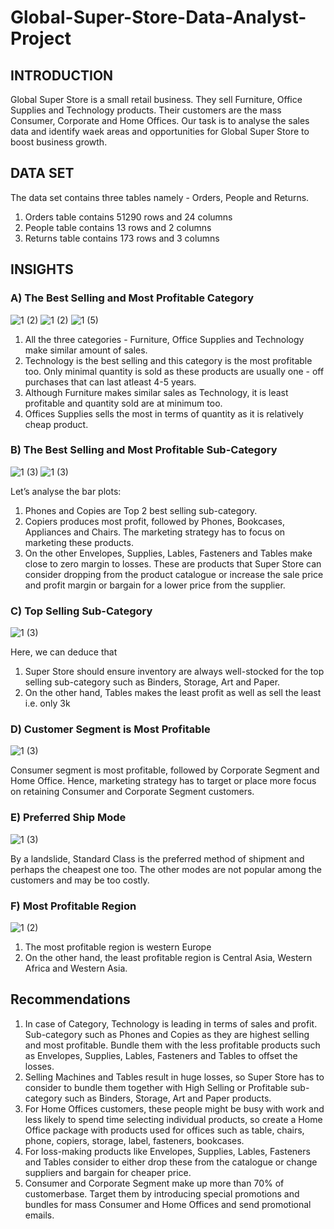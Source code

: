 # Global-Super-Store-Data-Analyst-Project

## INTRODUCTION
Global Super Store is a small retail business. They sell Furniture, Office Supplies and Technology products. Their customers are the mass Consumer, Corporate and Home Offices. Our task is to analyse the sales data and identify waek areas and opportunities for Global Super Store to boost business growth.

## DATA SET
The data set contains three tables namely - Orders, People and Returns.
1. Orders table contains 51290 rows and 24 columns
2. People table contains 13 rows and 2 columns
3. Returns table contains 173 rows and 3 columns

## INSIGHTS 
### A) The Best Selling and Most Profitable Category
![1 (2)](https://user-images.githubusercontent.com/121208667/209071415-1854068d-fbec-4308-8bfd-25a0d19229db.png)
![1 (2)](https://user-images.githubusercontent.com/121208667/209071756-b34415b0-0d6f-4b8f-8127-2d67590f38a1.png)
![1 (5)](https://user-images.githubusercontent.com/121208667/209073088-d9e3fb0e-5a55-40cb-918d-d0487bf1e0a7.png)

1. All the three categories - Furniture, Office Supplies and Technology make similar amount of sales.
2. Technology is the best selling and this category is the most profitable too. Only minimal quantity is sold as these products are usually one - off purchases that can last atleast 4-5 years.
3. Although Furniture makes similar sales as Technology, it is least profitable and quantity sold are at minimum too.
4. Offices Supplies sells the most in terms of quantity as it is relatively cheap product.


### B) The Best Selling and Most Profitable Sub-Category
![1 (3)](https://user-images.githubusercontent.com/121208667/209075661-fe255ace-78bb-451a-8495-a69d0d2959d5.png)
![1 (3)](https://user-images.githubusercontent.com/121208667/209076488-9e09da07-fbc5-4e93-8671-33ba591fce4f.png)

Let’s analyse the bar plots:
1. Phones and Copies are Top 2 best selling sub-category.
2. Copiers produces most profit, followed by Phones, Bookcases, Appliances and Chairs. The marketing strategy has to focus on marketing these products.
3. On the other Envelopes, Supplies, Lables, Fasteners and Tables make close to zero margin to losses. These are products that Super Store can consider dropping from the product catalogue or increase the sale price and profit margin or bargain for a lower price from the supplier.

### C) Top Selling Sub-Category
![1 (3)](https://user-images.githubusercontent.com/121208667/209081137-a4e87e26-09c0-4ec6-8265-4cbc0d010fc2.png)

Here, we can deduce that
1. Super Store should ensure inventory are always well-stocked for the top selling sub-category such as Binders, Storage, Art and Paper.
2. On the other hand, Tables makes the least profit as well as sell the least i.e. only 3k

### D) Customer Segment is Most Profitable
![1 (3)](https://user-images.githubusercontent.com/121208667/209082548-9c591943-03a6-498b-b21d-938e42ef4167.png)

Consumer segment is most profitable, followed by Corporate Segment and Home Office. Hence, marketing strategy has to target or place more focus on retaining Consumer and Corporate Segment customers.

### E) Preferred Ship Mode
![1 (3)](https://user-images.githubusercontent.com/121208667/209092273-983fccfd-2b6f-4949-bba6-6d2348ae9736.png)

By a landslide, Standard Class is the preferred method of shipment and perhaps the cheapest one too. The other modes are not popular among the customers and may be too costly.

### F) Most Profitable Region
![1 (2)](https://user-images.githubusercontent.com/121208667/209095737-b5c3ec59-914d-4b77-832a-c2b39ef0df20.png)

1. The most profitable region is western Europe 
2. On the other hand, the least profitable region is Central Asia, Western Africa and Western Asia.

## Recommendations

1. In case of Category, Technology is leading in terms of sales and profit. Sub-category such as Phones and Copies as they are highest selling and most profitable. Bundle them with the less profitable products such as Envelopes, Supplies, Lables, Fasteners and Tables to offset the losses.
2. Selling Machines and Tables result in huge losses, so Super Store has to consider to bundle them together with High Selling or Profitable sub-category such as Binders, Storage, Art and Paper products.
3. For Home Offices customers, these people might be busy with work and less likely to spend time selecting individual products, so create a Home Office package with products used for offices such as table, chairs, phone, copiers, storage, label, fasteners, bookcases.
4. For loss-making products like Envelopes, Supplies, Lables, Fasteners and Tables consider to either drop these from the catalogue or change suppliers and bargain for cheaper price.
5. Consumer and Corporate Segment make up more than 70% of customerbase. Target them by introducing special promotions and bundles for mass Consumer and Home Offices and send promotional emails.
